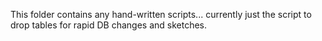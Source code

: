 This folder contains any hand-written scripts... currently just the script 
to drop tables for rapid DB changes and sketches.